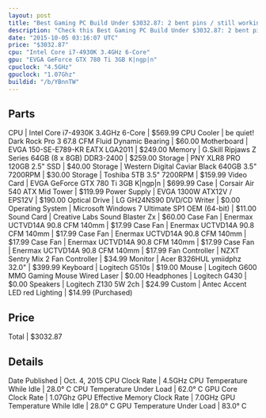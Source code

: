 ```yaml
---
layout: post
title: "Best Gaming PC Build Under $3032.87: 2 bent pins / still working (Updated)"
description: "Check this Best Gaming PC Build Under $3032.87: 2 bent pins / still working (Updated). CPU: Intel Core i7-4930K 3.4GHz 6-Core, CPU Cooler: be quiet! Dark Rock Pro 3 67.8 C"
date: "2015-10-05 03:16:07 UTC"
price: "$3032.87"
cpu: "Intel Core i7-4930K 3.4GHz 6-Core"
gpu: "EVGA GeForce GTX 780 Ti 3GB K|ngp|n"
cpuclock: "4.5GHz"
gpuclock: "1.07Ghz"
buildid: "/b/YBnnTW"
---
```


## Parts

CPU | Intel Core i7-4930K 3.4GHz 6-Core | $569.99
CPU Cooler | be quiet! Dark Rock Pro 3 67.8 CFM Fluid Dynamic Bearing | $60.00
Motherboard | EVGA 150-SE-E789-KR EATX LGA2011 | $249.00
Memory | G.Skill Ripjaws Z Series 64GB (8 x 8GB) DDR3-2400 | $259.00
Storage | PNY XLR8 PRO 120GB 2.5" SSD | $40.00
Storage | Western Digital Caviar Black 640GB 3.5" 7200RPM | $30.00
Storage | Toshiba  5TB 3.5" 7200RPM | $159.99
Video Card | EVGA GeForce GTX 780 Ti 3GB K|ngp|n | $699.99
Case | Corsair Air 540 ATX Mid Tower | $119.99
Power Supply | EVGA 1300W ATX12V / EPS12V | $190.00
Optical Drive | LG GH24NS90 DVD/CD Writer | $0.00
Operating System | Microsoft Windows 7 Ultimate SP1 OEM (64-bit) | $11.00
Sound Card | Creative Labs Sound Blaster Zx | $60.00
Case Fan | Enermax UCTVD14A 90.8 CFM 140mm | $17.99
Case Fan | Enermax UCTVD14A 90.8 CFM 140mm | $17.99
Case Fan | Enermax UCTVD14A 90.8 CFM 140mm | $17.99
Case Fan | Enermax UCTVD14A 90.8 CFM 140mm | $17.99
Case Fan | Enermax UCTVD14A 90.8 CFM 140mm | $17.99
Fan Controller | NZXT Sentry Mix 2 Fan Controller | $34.99
Monitor | Acer B326HUL ymiidphz 32.0" | $399.99
Keyboard | Logitech G510s | $19.00
Mouse | Logitech G600 MMO Gaming Mouse Wired Laser | $0.00
Headphones | Logitech G430 | $0.00
Speakers | Logitech Z130 5W 2ch | $24.99
Custom | Antec Accent LED red Lighting | $14.99 (Purchased)

## Price

Total | $3032.87

## Details

Date Published | Oct. 4, 2015
CPU Clock Rate | 4.5GHz
CPU Temperature While Idle | 28.0° C
CPU Temperature Under Load | 62.0° C
GPU Core Clock Rate | 1.07Ghz
GPU Effective Memory Clock Rate | 7.0GHz
GPU Temperature While Idle | 28.0° C
GPU Temperature Under Load | 83.0° C